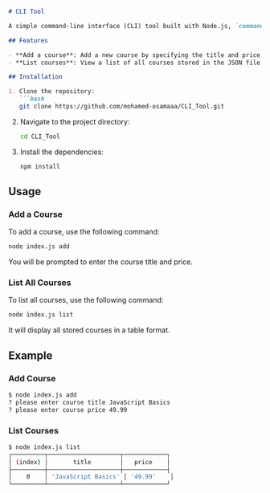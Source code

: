 

```markdown
# CLI Tool

A simple command-line interface (CLI) tool built with Node.js, `commander`, and `inquirer` for managing courses. It allows users to add new courses and list existing courses interactively, with data stored in a local JSON file.

## Features

- **Add a course**: Add a new course by specifying the title and price.
- **List courses**: View a list of all courses stored in the JSON file.

## Installation

1. Clone the repository:
   ```bash
   git clone https://github.com/mohamed-osamaaa/CLI_Tool.git
   ```

2. Navigate to the project directory:
   ```bash
   cd CLI_Tool
   ```

3. Install the dependencies:
   ```bash
   npm install
   ```

## Usage

### Add a Course

To add a course, use the following command:
```bash
node index.js add
```
You will be prompted to enter the course title and price.

### List All Courses

To list all courses, use the following command:
```bash
node index.js list
```
It will display all stored courses in a table format.

## Example

### Add Course

```bash
$ node index.js add
? please enter course title JavaScript Basics
? please enter course price 49.99
```

### List Courses

```bash
$ node index.js list
┌─────────┬────────────────────┬────────────┐
│ (index) │       title        │   price    │
├─────────┼────────────────────┼────────────┤
│    0    │ 'JavaScript Basics' │ '49.99'    │
└─────────┴────────────────────┴────────────┘
```
